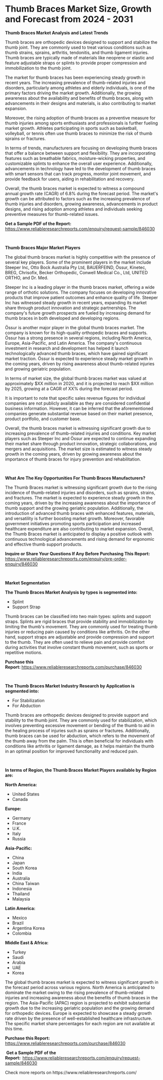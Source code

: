 <p><h1>Thumb Braces Market Size, Growth and Forecast from 2024 - 2031</h1></p><p><strong>Thumb Braces Market Analysis and Latest Trends</strong></p>
<p><p>Thumb braces are orthopedic devices designed to support and stabilize the thumb joint. They are commonly used to treat various conditions such as thumb strains, sprains, arthritis, tendonitis, and thumb ligament injuries. Thumb braces are typically made of materials like neoprene or elastic and feature adjustable straps or splints to provide proper compression and immobilization to the thumb joint.</p><p>The market for thumb braces has been experiencing steady growth in recent years. The increasing prevalence of thumb-related injuries and disorders, particularly among athletes and elderly individuals, is one of the primary factors driving the market growth. Additionally, the growing awareness about the availability and benefits of thumb braces, along with advancements in their designs and materials, is also contributing to market expansion.</p><p>Moreover, the rising adoption of thumb braces as a preventive measure for thumb injuries among sports enthusiasts and professionals is further fueling market growth. Athletes participating in sports such as basketball, volleyball, or tennis often use thumb braces to minimize the risk of thumb sprains or fractures.</p><p>In terms of trends, manufacturers are focusing on developing thumb braces that offer a balance between support and flexibility. They are incorporating features such as breathable fabrics, moisture-wicking properties, and customizable splints to enhance the overall user experience. Additionally, advancements in technology have led to the development of thumb braces with smart sensors that can track progress, monitor joint movement, and provide feedback for users, aiding in rehabilitation and recovery.</p><p>Overall, the thumb braces market is expected to witness a compound annual growth rate (CAGR) of 6.8% during the forecast period. The market's growth can be attributed to factors such as the increasing prevalence of thumb injuries and disorders, growing awareness, advancements in product designs, and rising adoption among athletes and individuals seeking preventive measures for thumb-related issues.</p></p>
<p><strong>Get a Sample PDF of the Report:&nbsp;</strong> <a href="https://www.reliableresearchreports.com/enquiry/request-sample/846030">https://www.reliableresearchreports.com/enquiry/request-sample/846030</a></p>
<p>&nbsp;</p>
<p><strong>Thumb Braces Major Market Players</strong></p>
<p><p>The global thumb braces market is highly competitive with the presence of several key players. Some of the prominent players in the market include Steeper Inc, Otto Bock Australia Pty Ltd, BAUERFEIND, Össur, Kinetec, BREG, Chrisofix, Becker Orthopedic, Conwell Medical Co., Ltd, UNITED ORTHO, and Dr. Med.</p><p>Steeper Inc is a leading player in the thumb braces market, offering a wide range of orthotic solutions. The company focuses on developing innovative products that improve patient outcomes and enhance quality of life. Steeper Inc has witnessed steady growth in recent years, expanding its market share through product innovation and strategic partnerships. The company's future growth prospects are fueled by increasing demand for thumb braces in both developed and developing regions.</p><p>Össur is another major player in the global thumb braces market. The company is known for its high-quality orthopedic braces and supports. Össur has a strong presence in several regions, including North America, Europe, Asia-Pacific, and Latin America. The company's continuous investment in research and development has helped it launch technologically advanced thumb braces, which have gained significant market traction. Össur is expected to experience steady market growth in the coming years, driven by rising awareness about thumb-related injuries and growing geriatric population.</p><p>In terms of market size, the global thumb braces market was valued at approximately $XX million in 2020, and it is projected to reach $XX million by 2025, growing at a CAGR of XX% during the forecast period.</p><p>It is important to note that specific sales revenue figures for individual companies are not publicly available as they are considered confidential business information. However, it can be inferred that the aforementioned companies generate substantial revenue based on their market presence, product portfolio, and customer base.</p><p>Overall, the thumb braces market is witnessing significant growth due to increasing prevalence of thumb-related injuries and conditions. Key market players such as Steeper Inc and Össur are expected to continue expanding their market share through product innovation, strategic collaborations, and mergers and acquisitions. The market size is estimated to witness steady growth in the coming years, driven by growing awareness about the importance of thumb braces for injury prevention and rehabilitation.</p></p>
<p>&nbsp;</p>
<p><strong>What Are The Key Opportunities For Thumb Braces Manufacturers?</strong></p>
<p><p>The Thumb Braces market is witnessing significant growth due to the rising incidence of thumb-related injuries and disorders, such as sprains, strains, and fractures. The market is expected to experience steady growth in the coming years, driven by the increasing awareness about the importance of thumb support and the growing geriatric population. Additionally, the introduction of advanced thumb braces with enhanced features, materials, and versatility is further boosting market growth. Moreover, favorable government initiatives promoting sports participation and increased healthcare expenditure are also contributing to market expansion. Overall, the Thumb Braces market is anticipated to display a positive outlook with continuous technological advancements and rising demand for ergonomic and effective thumb support products.</p></p>
<p><strong>Inquire or Share Your Questions If Any Before Purchasing This Report:</strong> <a href="https://www.reliableresearchreports.com/enquiry/pre-order-enquiry/846030">https://www.reliableresearchreports.com/enquiry/pre-order-enquiry/846030</a></p>
<p>&nbsp;</p>
<p><strong>Market Segmentation</strong></p>
<p><strong>The Thumb Braces Market Analysis by types is segmented into:</strong></p>
<p><ul><li>Splint</li><li>Support Strap</li></ul></p>
<p><p>Thumb braces can be classified into two main types: splints and support straps. Splints are rigid braces that provide stability and immobilization by limiting the thumb's movement. They are commonly used for treating thumb injuries or reducing pain caused by conditions like arthritis. On the other hand, support straps are adjustable and provide compression and support to the thumb. They are often used to relieve pain and provide comfort during activities that involve constant thumb movement, such as sports or repetitive motions.</p></p>
<p><strong>Purchase this Report:&nbsp;</strong><a href="https://www.reliableresearchreports.com/purchase/846030">https://www.reliableresearchreports.com/purchase/846030</a></p>
<p>&nbsp;</p>
<p><strong>The Thumb Braces Market Industry Research by Application is segmented into:</strong></p>
<p><ul><li>For Stabilization</li><li>For Abduction</li></ul></p>
<p><p>Thumb braces are orthopedic devices designed to provide support and stability to the thumb joint. They are commonly used for stabilization, which involves preventing excessive movement or bending of the thumb to aid in the healing process of injuries such as sprains or fractures. Additionally, thumb braces can be used for abduction, which refers to the movement of the thumb away from the palm. This is often beneficial for individuals with conditions like arthritis or ligament damage, as it helps maintain the thumb in an optimal position for improved functionality and reduced pain.</p></p>
<p>&nbsp;</p>
<p><strong>In terms of Region, the Thumb Braces Market Players available by Region are:</strong></p>
<p>
    <p> <strong> North America: </strong>
        <ul>
            <li>United States</li>
            <li>Canada</li>
        </ul>
        </p> 
    <p> <strong> Europe: </strong>
        <ul>
            <li>Germany</li>
            <li>France</li>
            <li>U.K.</li>
            <li>Italy</li>
            <li>Russia</li>
        </ul>
        </p> 
    <p> <strong> Asia-Pacific: </strong>
        <ul>
            <li>China</li>
            <li>Japan</li>
            <li>South Korea</li>
            <li>India</li>
            <li>Australia</li>
            <li>China Taiwan</li>
            <li>Indonesia</li>
            <li>Thailand</li>
            <li>Malaysia</li>
        </ul>
        </p> 
    <p> <strong> Latin America: </strong>
        <ul>
            <li>Mexico</li>
            <li>Brazil</li>
            <li>Argentina Korea</li>
            <li>Colombia</li>
        </ul>
        </p> 
    <p> <strong> Middle East & Africa: </strong>
        <ul>
            <li>Turkey</li>
            <li>Saudi</li>
            <li>Arabia</li>
            <li>UAE</li>
            <li>Korea</li>
        </ul>
    </p>
    </p>
<p><p>The global thumb braces market is expected to witness significant growth in the forecast period across various regions. North America is anticipated to dominate the market owing to the rising prevalence of thumb-related injuries and increasing awareness about the benefits of thumb braces in the region. The Asia-Pacific (APAC) region is projected to exhibit substantial growth due to the increasing geriatric population and the growing demand for orthopedic devices. Europe is expected to showcase a steady growth rate driven by the presence of well-established healthcare infrastructure. The specific market share percentages for each region are not available at this time.</p></p>
<p><strong>Purchase this Report: </strong><a href="https://www.reliableresearchreports.com/purchase/846030">https://www.reliableresearchreports.com/purchase/846030</a></p>
<p>&nbsp;<strong>Get a Sample PDF of the Report:&nbsp;&nbsp;</strong><a href="https://www.reliableresearchreports.com/enquiry/request-sample/846030">https://www.reliableresearchreports.com/enquiry/request-sample/846030</a></p>
<p><strong></strong></p>
<p>Check more reports on https://www.reliableresearchreports.com/</p>